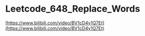 # Leetcode_648_Replace_Words

[https://www.bilibili.com/video/BV1cD4y1Q7Et](https://www.bilibili.com/video/BV1cD4y1Q7Et)